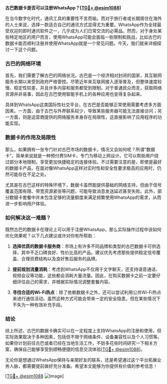 **古巴数据卡是否可以注册WhatsApp？[[TG💪+ @esim1088](https://t.me/s/esim1088)]**

在当今数字化时代，通讯工具的重要性不言而喻。而对于旅行者或长期居住在海外的人士来说，选择一款适合自己的通讯方式显得尤为重要。WhatsApp作为全球最受欢迎的即时通讯软件之一，几乎成为人们日常交流的必需品。然而，对于身处某些特定地区的用户而言，使用WhatsApp可能会面临一些限制和挑战，比如古巴的数据卡能否顺利注册并使用WhatsApp就是一个常见问题。今天，我们就来详细探讨一下这个问题。

### 古巴的网络环境

首先，我们需要了解古巴的网络状况。古巴是一个经济相对封闭的国家，其互联网服务长期以来受到政府严格管控。尽管近年来互联网接入逐渐普及，但整体速度较慢、稳定性较差，并且许多内容和服务都受到限制。对于普通民众而言，获取网络资源并非易事，因此在古巴使用智能手机上的各种应用也变得复杂起来。

具体到WhatsApp这类国际性社交平台，在古巴是否能够正常使用需要考虑多方面因素。一方面，由于古巴与外界联系较少，导致某些服务器可能无法直接访问；另一方面，则是运营商提供的网络服务本身存在局限性，这直接影响了应用程序的功能实现。

### 数据卡的作用及局限性

那么，如果拥有一张专门针对古巴市场的数据卡，情况又会如何呢？所谓“数据卡”，简单来说就是一种预付费SIM卡，专门为移动上网设计。它可以帮助用户绕过部分本地限制，享受更加快捷稳定的连接体验。不过需要注意的是，即使是最好的数据卡产品，在面对像WhatsApp这样对实时性和安全性要求极高的应用时，仍然可能存在不足之处。

尤其是在古巴这样的特殊环境下，数据卡虽然能提供基础的网络支持，但由于信号覆盖范围有限、带宽资源紧张等问题，可能导致消息发送延迟甚至失败。此外，部分数据卡套餐中并未包含足够的流量额度来满足频繁使用WhatsApp的需求，从而进一步影响用户体验。

### 如何解决这一难题？

既然古巴的数据卡在理论上可以用于注册WhatsApp，那么实际操作过程中该如何优化效果呢？以下几点建议或许对你有所帮助：

1. **选择优质的数据卡服务商**：市场上有许多不同品牌和类型的古巴数据卡可供选择，其中不乏口碑良好、性价比高的产品。建议优先考虑那些提供稳定信号覆盖、合理资费结构以及良好售后服务的品牌。
   
2. **提前规划流量消耗**：考虑到WhatsApp不仅用于文字聊天，还支持语音通话、视频会议等功能，这些都会消耗大量流量。因此，在购买数据卡之前一定要仔细评估自己的需求，并根据实际情况调整套餐内容。

3. **寻找合适的Wi-Fi热点**：除了依赖数据卡之外，还可以尝试利用公共Wi-Fi热点来进行通信活动。虽然这种方式可能会带来一定的安全隐患，但在某些情况下不失为一种有效补充手段。

### 结论

综上所述，古巴的数据卡确实可以在一定程度上支持WhatsApp的注册和使用，但实际效果取决于多种因素，包括但不限于网络条件、设备兼容性以及个人习惯等。如果你计划前往古巴或者已经在当地生活工作，不妨多花些时间研究一下相关方案，确保自己能够享受到顺畅便捷的信息交流体验[[TG💪+ @esim1088](https://t.me/s/esim1088)]。

无论你是想通过WhatsApp保持与亲朋好友的联系，还是希望通过这个平台拓展业务人脉，都需要提前做好充分准备。希望本文能够为你提供有价值的参考信息！

[[TG💪+ @esim1088](https://t.me/s/esim1088) ![Image](https://i.postimg.cc/4NQfJmqS/Snipaste-2025-05-13-00-14-12.png)]